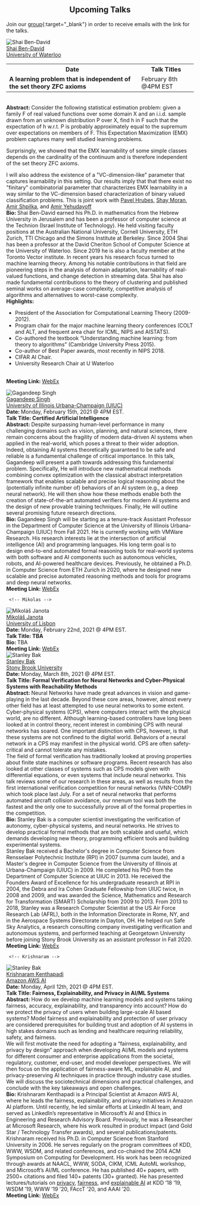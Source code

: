 <h2 style="text-align:center"> Upcoming Talks </h2>

Join our [group](https://groups.google.com/forum/#!forum/ml_logic_seminar/join 
){:target="_blank"} in order to receive emails with the link for the talks.

<div class="talks">  
    <!-- Shai Ben-David -->
  <div class="talk" id="shai">
    <div class="speakerInfo"> 
                <img alt="Shai Ben-David" src="{{site.baseurl}}/assets/img/shai.jpeg">
      <br>
      <a href="https://cs.uwaterloo.ca/~shai/" target="_blank">Shai Ben-David</a> 
      <br>
      <a href="https://uwaterloo.ca/" target="_blank">University of Waterloo</a>
    </div>
    <div class="talkInfo">
      <table>
        <tr>
          <th> Date </th>
          <th> Talk Titles </th>
        </tr>
        <tr>
          <td>  <strong> A learning problem that is independent of the set theory ZFC axioms</strong> </td>
          <td> February 8th @4PM EST </td>
        </tr>
      </table>
    <br>
        <strong> Abstract: </strong> Consider the following statistical estimation problem: given a family F of real valued functions over some domain X and an i.i.d. sample drawn from an unknown distribution P over X, find h in F such that the expectation of h w.r.t. P is probably approximately equal to the supremum over expectations on members of F. This Expectation Maximization (EMX) problem captures many well studied learning problems.

Surprisingly, we showed that the EMX learnability of some simple classes depends on the cardinality of the continuum and is therefore independent of the set theory ZFC axioms.

I will also address the existence of a "VC-dimension-like" parameter that captures learnability in this setting. Our results imply that that there exist no "finitary" combinatorial parameter that characterizes EMX learnability in a way similar to the VC-dimension based characterization of binary valued classification problems.
This is joint work with <a href="https://arxiv.org/search/cs?searchtype=author&query=Hrubes%2C+P" target="_blank">Pavel Hrubes</a>, <a href="https://arxiv.org/search/cs?searchtype=author&query=Moran%2C+S" target="_blank">Shay Moran</a>, <a href="https://arxiv.org/search/cs?searchtype=author&query=Shpilka%2C+A" target="_blank">Amir Shpilka</a>, and <a href="https://arxiv.org/search/cs?searchtype=author&query=Yehudayoff%2C+A" target="_blank">Amir Yehudayoff</a>
<br>
    <strong> Bio: </strong> Shai Ben-David earned his Ph.D. in mathematics from the Hebrew University in Jerusalem and has been a professor of computer science at the Technion (Israel Institute of Technology).  He held visiting faculty positions at the Australian National University, Cornell University, ETH Zurich, TTI Chicago and the Simons Institute at Berkeley. Since 2004 Shai has been a professor at the David Cheriton School of Computer Science at the University of Waterloo. Since 2019 he is also a faculty member at the Toronto Vector institute. In recent years his research focus turned to machine learning theory. Among his notable contributions in that field are pioneering steps in the analysis of domain adaptation, learnability of real-valued functions, and change detection in streaming data. Shai has also made fundamental contributions to the theory of clustering and published seminal works on average-case complexity, competitive analysis of algorithms and alternatives to worst-case complexity.
<br>
      <strong> Highlights: </strong>
      <ul>
        <li> President of the Association for Computational Learning Theory (2009-2012). </li>
        <li> Program chair for the major machine learning theory conferences (COLT and ALT, and frequent area chair for ICML, NIPS and AISTATS). </li>
        <li> Co-authored the textbook “Understanding machine learning: from theory to algorithms” (Cambridge University Press 2015). </li>
        <li> Co-author of Best Paper awards, most recently in NIPS 2018. </li>
        <li> CIFAR AI Chair. </li>
        <li> University Research Chair at U Waterloo </li>
      </ul>
      <br>
      <strong> Meeting Link: </strong> <a href="https://uwaterloo.webex.com/uwaterloo/j.php?MTID=m1d2a9e9b7d8700202dd5facb5a0cdde8" target="_blank">WebEx</a>
    </div>
  </div>
  
   <!-- Gagandeep -->
  <div class="talk" id="gagandeep">
    <div class="speakerInfo"> 
                <img alt="Gagandeep Singh" src="{{site.baseurl}}/assets/img/gagandeep.jpg">
      <br>
      <a href="https://www.sri.inf.ethz.ch/people/gagandeep" target="_blank">Gagandeep Singh</a> 
      <br>
      <a href="https://illinois.edu/" target="_blank">University of Illinois Urbana-Champaign (UIUC)</a>
    </div>
    <div class="talkInfo"> 
              <strong> Date: </strong> Monday, February 15th, 2021 @ 4PM EST.
      <br>
    <strong> Talk Title: Certified Artificial Intelligence </strong>
     <br>
      <strong> Abstract: </strong> Despite surpassing human-level performance in many challenging domains such as vision, planning, and natural sciences, there remain concerns about the fragility of modern data-driven AI systems when applied in the real-world, which poses a threat to their wider adoption. Indeed, obtaining AI systems theoretically guaranteed to be safe and reliable is a fundamental challenge of critical importance. In this talk, Gagandeep will present a path towards addressing this fundamental problem. Specifically, He will introduce new mathematical methods combining convex optimization with the classical abstract interpretation framework that enables scalable and precise logical reasoning about the (potentially infinite number of) behaviors of an AI system (e.g., a deep neural network). He will then show how these methods enable both the creation of state-of-the-art automated verifiers for modern AI systems and the design of new provable training techniques. Finally, He will outline several promising future research directions.
      <br>
      <strong> Bio: </strong> Gagandeep Singh will be starting as a tenure-track Assistant Professor in the Department of Computer Science at the University of Illinois Urbana-Champaign (UIUC) from Fall 2021. He is currently working with VMWare Research. His research interests lie at the intersection of artificial intelligence (AI) and programming languages. His long term goal is to design end-to-end automated formal reasoning tools for real-world systems with both software and AI components such as autonomous vehicles, robots, and AI-powered healthcare devices. Previously, he obtained a Ph.D. in Computer Science from ETH Zurich in 2020, where he designed new scalable and precise automated reasoning methods and tools for programs and deep neural networks.  
      <br>
      <strong> Meeting Link: </strong> <a href="https://uwaterloo.webex.com/uwaterloo/j.php?MTID=mda8ba361f6841fd335ee1121e3046867" target="_blank">WebEx</a>
    </div>
  </div>
  
     <!-- Mikolas -->
  <div class="talk" id="mikolas">
    <div class="speakerInfo"> 
                <img alt="Mikoláš Janota" src="{{site.baseurl}}/assets/img/mikolas.png">
      <br>
      <a href="http://sat.inesc-id.pt/~mikolas/" target="_blank">Mikoláš Janota</a> 
      <br>
      <a href="https://www.ulisboa.pt/en/" target="_blank">University of Lisbon</a>
    </div>
    <div class="talkInfo"> 
              <strong> Date: </strong> Monday, February 22nd, 2021 @ 4PM EST.
      <br>
<strong> Talk Title: TBA  </strong>
     <br>
      <strong> Bio: </strong>  TBA
      <br>
      <strong> Meeting Link: </strong> <a href="https://uwaterloo.webex.com/uwaterloo/j.php?MTID=m89c96846c5f13ccb2d5e7dba1333127c" target="_blank">WebEx</a>
    </div>
  </div>

   <!-- Stanley -->
  <div class="talk" id="stanley">
    <div class="speakerInfo"> 
                <img alt="Stanley Bak" src="{{site.baseurl}}/assets/img/stanley.jpg">
      <br>
      <a href="http://stanleybak.com/" target="_blank">Stanley Bak</a> 
      <br>
      <a href="https://www.cs.stonybrook.edu/" target="_blank">Stony Brook University</a>
    </div>
    <div class="talkInfo"> 
              <strong> Date: </strong> Monday, March 8th, 2021 @ 4PM EST.
      <br>
<strong> Talk Title: Formal Verification for Neural Networks and Cyber-Physical Systems with Reachability Methods </strong>
     <br>
      <strong> Abstract: </strong> Neural Networks have made great advances in vision and game-playing in the last decade. Beyond these core areas, however, almost every other field has at least attempted to use neural networks to some extent. Cyber-physical systems (CPS), where computers interact with the physical world, are no different. Although learning-based controllers have long been looked at in control theory, recent interest in combining CPS with neural networks has soared. One important distinction with CPS, however, is that these systems are not confined to the digital world. Behaviors of a neural network in a CPS may manifest in the physical world. CPS are often safety-critical and cannot tolerate any mistakes.
<br>
The field of formal verification has traditionally looked at proving properties about finite state machines or software programs. Recent research has also looked at other classes of systems such as CPS models given with differential equations, or even systems that include neural networks. This talk reviews some of our research in these areas, as well as results from the first international verification competition for neural networks (VNN-COMP) which took place last July. For a set of neural networks that performs automated aircraft collision avoidance, our nnenum tool was both the fastest and the only one to successfully prove all of the formal properties in the competition.
      <br>
      <strong> Bio: </strong> Stanley Bak is a computer scientist investigating the verification of autonomy, cyber-physical systems, and neural networks. He strives to develop practical formal methods that are both scalable and useful, which demands developing new theory, programming efficient tools and building experimental systems.
<br>
Stanley Bak received a Bachelor's degree in Computer Science from Rensselaer Polytechnic Institute (RPI) in 2007 (summa cum laude), and a Master's degree in Computer Science from the University of Illinois at Urbana-Champaign (UIUC) in 2009. He completed his PhD from the Department of Computer Science at UIUC in 2013. He received the Founders Award of Excellence for his undergraduate research at RPI in 2004, the Debra and Ira Cohen Graduate Fellowship from UIUC twice, in 2008 and 2009, and was awarded the Science, Mathematics and Research for Transformation (SMART) Scholarship from 2009 to 2013. From 2013 to 2018, Stanley was a Research Computer Scientist at the US Air Force Research Lab (AFRL), both in the Information Directorate in Rome, NY, and in the Aerospace Systems Directorate in Dayton, OH. He helped run Safe Sky Analytics, a research consulting company investigating verification and autonomous systems, and performed teaching at Georgetown University before joining Stony Brook University as an assistant professor in Fall 2020.
      <br>
      <strong> Meeting Link: </strong> <a href="https://uwaterloo.webex.com/uwaterloo/j.php?MTID=m7696b29019e9f6cec674ceddc613954b" target="_blank">WebEx</a>
    </div>
  </div>
  
     <!-- Krishnaram -->
  <div class="talk" id="krishnaram">
    <div class="speakerInfo"> 
                <img alt="Stanley Bak" src="{{site.baseurl}}/assets/img/krishnaram.jpg">
      <br>
      <a href="https://www.linkedin.com/in/krishnaramkenthapadi" target="_blank">Krishnaram Kenthapadi</a> 
      <br>
      <a href="https://aws.amazon.com/ai/" target="_blank">Amazon AWS AI</a>
    </div>
    <div class="talkInfo"> 
              <strong> Date: </strong> Monday, April 12th, 2021 @ 4PM EST.
      <br>
<strong> Talk Title: Fairness, Explainability, and Privacy in AI/ML Systems</strong>
     <br>
      <strong> Abstract: </strong> How do we develop machine learning models and systems taking fairness, accuracy, explainability, and transparency into account? How do we protect the privacy of users when building large-scale AI based systems? Model fairness and explainability and protection of user privacy are considered prerequisites for building trust and adoption of AI systems in high stakes domains such as lending and healthcare requiring reliability, safety, and fairness.
<br>
We will first motivate the need for adopting a “fairness, explainability, and privacy by design” approach when developing AI/ML models and systems for different consumer and enterprise applications from the societal, regulatory, customer, end-user, and model developer perspectives. We will then focus on the application of fairness-aware ML, explainable AI, and privacy-preserving AI techniques in practice through industry case studies. We will discuss the sociotechnical dimensions and practical challenges, and conclude with the key takeaways and open challenges.
      <br>
      <strong> Bio: </strong> Krishnaram Kenthapadi is a Principal Scientist at Amazon AWS AI, where he leads the fairness, explainability, and privacy initiatives in Amazon AI platform. Until recently, he led similar efforts at LinkedIn AI team, and served as LinkedIn’s representative in Microsoft’s AI and Ethics in Engineering and Research Advisory Board. Previously, he was a Researcher at Microsoft Research, where his work resulted in product impact (and Gold Star / Technology Transfer awards), and several publications/patents. Krishnaram received his Ph.D. in Computer Science from Stanford University in 2006. He serves regularly on the program committees of KDD, WWW, WSDM, and related conferences, and co-chaired the 2014 ACM Symposium on Computing for Development. His work has been recognized through awards at NAACL, WWW, SODA, CIKM, ICML AutoML workshop, and Microsoft’s AI/ML conference. He has published 40+ papers, with 2500+ citations and filed 140+ patents (30+ granted). He has presented lectures/tutorials on <a href="https://sites.google.com/view/privacy-tutorial" target="_blank">privacy</a>, <a href="https://sites.google.com/view/fairness-tutorial" target="_blank">fairness</a>, and <a href="https://sites.google.com/view/explainable-ai-tutorial" target="_blank">explainable AI</a> at KDD ’18 ’19, WSDM ’19, WWW ’19 ’20, FAccT ’20, and AAAI ’20.
      <br>
      <strong> Meeting Link: </strong> <a href="https://uwaterloo.webex.com/uwaterloo/j.php?MTID=m1400476a87f52ae676f9f07192055634" target="_blank">WebEx</a>
    </div>
  </div>

</div>
